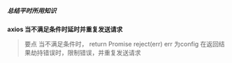 ##### 总结平时所用知识
**axios 当不满足条件时延时并重复发送请求**
  
>要点 当不满足条件时， return Promise reject(err) err 为config 在返回结果劫持错误时，限制错误，并重复发送请求
>>
